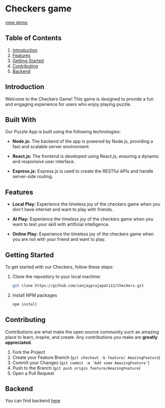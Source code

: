 # Checkers game 

[view demo](https://chekerss.netlify.app/)

## Table of Contents

1. [Introduction](#introduction)
2. [Features](#features)
3. [Getting Started](#getting-started)
4. [Contributing](#contributing)
5. [Backend](#backend)

## Introduction

Welcome to the Checkers Game! This game is designed to provide a fun and engaging experience for users who enjoy playing puzzle.

## Built With

Our Puzzle App is built using the following technologies:

- **Node.js:** The backend of the app is powered by Node.js, providing a fast and scalable server environment.

- **React.js:** The frontend is developed using React.js, ensuring a dynamic and responsive user interface.

- **Express.js:** Express.js is used to create the RESTful APIs and handle server-side routing.

## Features

- **Local Play:** Experience the timeless joy of the checkers game when you don't have internet and want to play with friends.

- **AI Play:** Experience the timeless joy of the checkers game when you want to test your skill with artificial intelligence. 

- **Online Play:** Experience the timeless joy of the checkers game when you are not with your friend and want to play.


## Getting Started

To get started with our Checkers, follow these steps:

1. Clone the repository to your local machine:

   ```sh
   git clone https://github.com/sanjayprajapati12/Checkers.git
    ```
2. Install NPM packages
   ```sh
   npm install
   ```    

## Contributing

Contributions are what make the open source community such an amazing place to learn, inspire, and create. Any contributions you make are **greatly appreciated**.

1. Fork the Project
2. Create your Feature Branch (`git checkout -b feature/ AmazingFeature`)
3. Commit your Changes (`git commit -m 'Add some AmazingFeature'`)
4. Push to the Branch (`git push origin feature/AmazingFeature`)
5. Open a Pull Request

## Backend 

You can find backend [here](https://github.com/sanjayprajapati12/Checkers_server)
